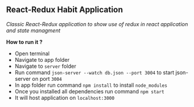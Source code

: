 ## React-Redux Habit Application

*Classic React-Redux application to show use of redux in react application and state managment*

**How to run it ?**

 - Open terminal
 - Navigate to app folder
 - Navigate to `server` folder
 - Run command `json-server --watch db.json --port 3004` to start json-server on port `3004`
 - In app folder run command `npm install` to install `node_modules`
 - Once you installed all dependencies run command `npm start`
 - It will host application on `localhost:3000`
